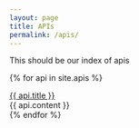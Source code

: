 ```yaml
---
layout: page
title: APIs
permalink: /apis/
---
```


This should be our index of apis

{% for api in site.apis %}

  <div class="panel panel-default">
    <div class="panel-heading">
      <a href="{{ api.url | prepend: site.baseurl }}">{{ api.title }}</a>
    </div>
    <div class="panel-body">
      {{ api.content }}
    </div>
  </div>
{% endfor %}
